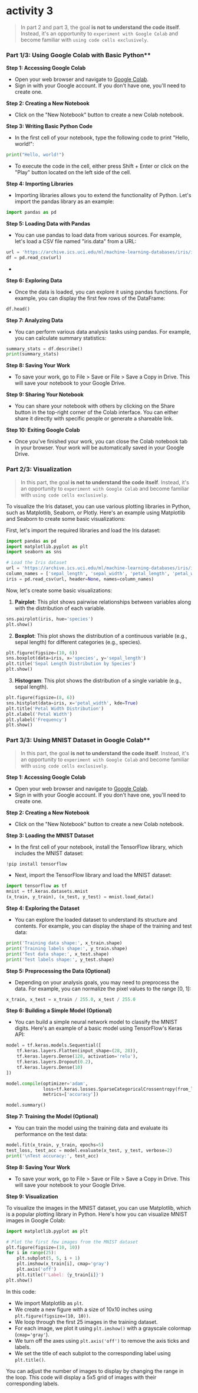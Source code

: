 # activity 3

> In part 2 and part 3, the goal **is not to understand the code itself**. Instead, it's an opportunity to `experiment with Google Colab` and become familiar with `using code cells exclusively`.

### Part 1/3: Using Google Colab with Basic Python**

**Step 1: Accessing Google Colab**
- Open your web browser and navigate to [Google Colab](https://colab.research.google.com/).
- Sign in with your Google account. If you don't have one, you'll need to create one.

**Step 2: Creating a New Notebook**
- Click on the "New Notebook" button to create a new Colab notebook.

**Step 3: Writing Basic Python Code**
- In the first cell of your notebook, type the following code to print "Hello, world!":

```python
print("Hello, world!")
```

- To execute the code in the cell, either press Shift + Enter or click on the "Play" button located on the left side of the cell.

**Step 4: Importing Libraries**
- Importing libraries allows you to extend the functionality of Python. Let's import the pandas library as an example:

```python
import pandas as pd
```

**Step 5: Loading Data with Pandas**
- You can use pandas to load data from various sources. For example, let's load a CSV file named "iris.data" from a URL:

```python
url = 'https://archive.ics.uci.edu/ml/machine-learning-databases/iris/iris.data'
df = pd.read_csv(url)
```

-
**Step 6: Exploring Data**
- Once the data is loaded, you can explore it using pandas functions. For example, you can display the first few rows of the DataFrame:

```python
df.head()
```

**Step 7: Analyzing Data**
- You can perform various data analysis tasks using pandas. For example, you can calculate summary statistics:

```python
summary_stats = df.describe()
print(summary_stats)
```

**Step 8: Saving Your Work**
- To save your work, go to File > Save or File > Save a Copy in Drive. This will save your notebook to your Google Drive.

**Step 9: Sharing Your Notebook**
- You can share your notebook with others by clicking on the Share button in the top-right corner of the Colab interface. You can either share it directly with specific people or generate a shareable link.

**Step 10: Exiting Google Colab**
- Once you've finished your work, you can close the Colab notebook tab in your browser. Your work will be automatically saved in your Google Drive.

### Part 2/3: Visualization

> In this part, the goal **is not to understand the code itself**. Instead, it's an opportunity to `experiment with Google Colab` and become familiar with `using code cells exclusively`.

To visualize the Iris dataset, you can use various plotting libraries in Python, such as Matplotlib, Seaborn, or Plotly. Here's an example using Matplotlib and Seaborn to create some basic visualizations:

First, let's import the required libraries and load the Iris dataset:

```python
import pandas as pd
import matplotlib.pyplot as plt
import seaborn as sns

# Load the Iris dataset
url = 'https://archive.ics.uci.edu/ml/machine-learning-databases/iris/iris.data'
column_names = ['sepal_length', 'sepal_width', 'petal_length', 'petal_width', 'species']
iris = pd.read_csv(url, header=None, names=column_names)
```

Now, let's create some basic visualizations:

1. **Pairplot**: This plot shows pairwise relationships between variables along with the distribution of each variable.

```python
sns.pairplot(iris, hue='species')
plt.show()
```

2. **Boxplot**: This plot shows the distribution of a continuous variable (e.g., sepal length) for different categories (e.g., species).

```python
plt.figure(figsize=(10, 6))
sns.boxplot(data=iris, x='species', y='sepal_length')
plt.title('Sepal Length Distribution by Species')
plt.show()
```

3. **Histogram**: This plot shows the distribution of a single variable (e.g., sepal length).

```python
plt.figure(figsize=(8, 6))
sns.histplot(data=iris, x='petal_width', kde=True)
plt.title('Petal Width Distribution')
plt.xlabel('Petal Width')
plt.ylabel('Frequency')
plt.show()
```

### Part 3/3: Using MNIST Dataset in Google Colab**

> In this part, the goal **is not to understand the code itself**. Instead, it's an opportunity to `experiment with Google Colab` and become familiar with `using code cells exclusively`.


**Step 1: Accessing Google Colab**
- Open your web browser and navigate to [Google Colab](https://colab.research.google.com/).
- Sign in with your Google account. If you don't have one, you'll need to create one.

**Step 2: Creating a New Notebook**
- Click on the "New Notebook" button to create a new Colab notebook.

**Step 3: Loading the MNIST Dataset**
- In the first cell of your notebook, install the TensorFlow library, which includes the MNIST dataset:

```python
!pip install tensorflow
```

- Next, import the TensorFlow library and load the MNIST dataset:

```python
import tensorflow as tf
mnist = tf.keras.datasets.mnist
(x_train, y_train), (x_test, y_test) = mnist.load_data()
```

**Step 4: Exploring the Dataset**
- You can explore the loaded dataset to understand its structure and contents. For example, you can display the shape of the training and test data:

```python
print('Training data shape:', x_train.shape)
print('Training labels shape:', y_train.shape)
print('Test data shape:', x_test.shape)
print('Test labels shape:', y_test.shape)
```

**Step 5: Preprocessing the Data (Optional)**
- Depending on your analysis goals, you may need to preprocess the data. For example, you can normalize the pixel values to the range [0, 1]:

```python
x_train, x_test = x_train / 255.0, x_test / 255.0
```

**Step 6: Building a Simple Model (Optional)**
- You can build a simple neural network model to classify the MNIST digits. Here's an example of a basic model using TensorFlow's Keras API:

```python
model = tf.keras.models.Sequential([
    tf.keras.layers.Flatten(input_shape=(28, 28)),
    tf.keras.layers.Dense(128, activation='relu'),
    tf.keras.layers.Dropout(0.2),
    tf.keras.layers.Dense(10)
])

model.compile(optimizer='adam',
              loss=tf.keras.losses.SparseCategoricalCrossentropy(from_logits=True),
              metrics=['accuracy'])

model.summary()
```

**Step 7: Training the Model (Optional)**
- You can train the model using the training data and evaluate its performance on the test data:

```python
model.fit(x_train, y_train, epochs=5)
test_loss, test_acc = model.evaluate(x_test, y_test, verbose=2)
print('\nTest accuracy:', test_acc)
```

**Step 8: Saving Your Work**
- To save your work, go to File > Save or File > Save a Copy in Drive. This will save your notebook to your Google Drive.

**Step 9: Visualization**

To visualize the images in the MNIST dataset, you can use Matplotlib, which is a popular plotting library in Python. Here's how you can visualize MNIST images in Google Colab:

```python
import matplotlib.pyplot as plt

# Plot the first few images from the MNIST dataset
plt.figure(figsize=(10, 10))
for i in range(25):
    plt.subplot(5, 5, i + 1)
    plt.imshow(x_train[i], cmap='gray')
    plt.axis('off')
    plt.title(f'Label: {y_train[i]}')
plt.show()
```

In this code:

- We import Matplotlib as `plt`.
- We create a new figure with a size of 10x10 inches using `plt.figure(figsize=(10, 10))`.
- We loop through the first 25 images in the training dataset.
- For each image, we plot it using `plt.imshow()` with a grayscale colormap (`cmap='gray'`).
- We turn off the axes using `plt.axis('off')` to remove the axis ticks and labels.
- We set the title of each subplot to the corresponding label using `plt.title()`.

You can adjust the number of images to display by changing the range in the loop. This code will display a 5x5 grid of images with their corresponding labels.




